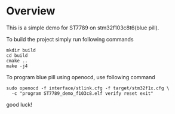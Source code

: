 # Overview
This is a simple demo for ST7789 on stm32f103c8t6(blue pill).

To build the project simply run following commands

```
mkdir build
cd build
cmake ..
make -j4
```

To program blue pill using openocd, use following command

```
sudo openocd -f interface/stlink.cfg -f target/stm32f1x.cfg \
  -c "program ST7789_demo_f103c8.elf verify reset exit"
```
good luck!

